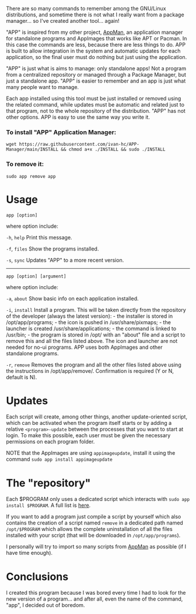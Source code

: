 There are so many commands to remember among the GNU/Linux distributions, and sometime there is not what I really want from a package manager... so I've created another tool... again!

"APP" is inspired from my other project, [AppMan](https://github.com/ivan-hc/AppMan), an application manager for standalone programs and AppImages that works like APT or Pacman. In this case the commands are less, because there are less things to do. APP is built to allow integration in the system and automatic updates for each application, so the final user must do nothing but just using the application.

"APP" is just what is aims to manage: only standalone apps! Not a program from a centralized repository or managed through a Package Manager, but just a standalone app. "APP" is easier to remember and an app is just what many people want to manage.

Each app installed using this tool must be just installed or removed using the related command, while updates must be automatic and related just to that program, not to the whole repository of the distribution. "APP" has not other options. APP is easy to use the same way you write it.

### To install "APP" Application Manager:

`wget https://raw.githubusercontent.com/ivan-hc/APP-Manager/main/INSTALL && chmod a+x ./INSTALL && sudo ./INSTALL`

### To remove it:

`sudo app remove app`

# Usage

  `app [option]`
  
  where option include:
  
  `-h`, `help`	Print this message.

  `-f`, `files`	Show the programs installed.

  `-s`, `sync`	Updates "APP" to a more recent version.

  -----------------------------------------------------------------------
      
  `app [option] [argument]`
  
  where option include:
  
  `-a`, `about`	Show basic info on each application installed.
  		  
  `-i`, `install` Install a program. This will be taken directly from the
  		repository of the developer (always the latest version):
  		- the installer is stored in /opt/app/programs;
  		- the icon is pushed in /usr/share/pixmaps;
  		- the launcher is created /usr/share/applications;
  		- the command is linked to /usr/bin;
		- the program is stored in /opt/<program> with an "about"
		file and a script to remove this and all the files listed
		above.
		The icon and launcher are not needed for no-ui programs.
  		APP uses both AppImages and other standalone programs.
  		
  `-r`, `remove` Removes the program and all the other files listed above
  		using the instructions in /opt/app/remove/<program>.
  		Confirmation is required (Y or N, default is N).

# Updates
Each script will create, among other things, another update-oriented script, which can be activated when the program itself starts or by adding a relative `<program>-update` between the processes that you want to start at login. To make this possible, each user must be given the necessary permissions on each program folder.

NOTE that the AppImages are using `appimageupdate`, install it using the command `sudo app install appimageupdate`
           
# The "repository"
Each $PROGRAM only uses a dedicated script which interacts with `sudo app install $PROGRAM`. A full list is [here](https://github.com/ivan-hc/APP-Manager/tree/main/programs).
	
If you want to add a program just compile a script by yourself which also contains the creation of a script named `remove` in a dedicated path named `/opt/$PROGRAM` which allows the complete uninstallation of all the files installed with your script (that will be downloaded in `/opt/app/programs`).

I personally will try to import so many scripts from [AppMan](https://github.com/ivan-hc/AppMan) as possible (if I have time enough).

# Conclusions
I created this program because I was bored every time I had to look for the new version of a program... and after all, even the name of the command, "app", I decided out of boredom.
